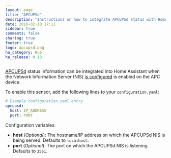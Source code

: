 ```yaml
---
layout: page
title: "APCUPSd"
description: "Instructions on how to integrate APCUPSd status with Home Assistant."
date: 2016-02-10 17:11
sidebar: true
comments: false
sharing: true
footer: true
logo: apcupsd.png
ha_category: Hub
ha_release: 0.13
---
```


[APCUPSd](http://www.apcupsd.org/) status information can be integrated into Home Assistant when the Network Information Server (NIS) [is configured](http://www.apcupsd.org/manual/manual.html#nis-server-client-configuration-using-the-net-driver) is enabled on the APC device.

To enable this sensor, add the following lines to your `configuration.yaml`:

```yaml
# Example configuration.yaml entry
apcupsd:
  host: IP_ADDRESS
  port: PORT
```

Configuration variables:

- **host** (*Optional*): The hostname/IP address on which the APCUPSd NIS is being served. Defaults to `localhost`.
- **port** (*Optional*): The port on which the APCUPSd NIS is listening. Defaults to `3551`.

